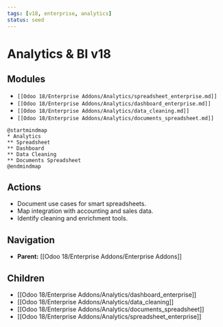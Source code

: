 ```yaml
---
tags: [v18, enterprise, analytics]
status: seed
---
```

# Analytics & BI v18

## Modules
- `[[Odoo 18/Enterprise Addons/Analytics/spreadsheet_enterprise.md]]`
- `[[Odoo 18/Enterprise Addons/Analytics/dashboard_enterprise.md]]`
- `[[Odoo 18/Enterprise Addons/Analytics/data_cleaning.md]]`
- `[[Odoo 18/Enterprise Addons/Analytics/documents_spreadsheet.md]]`

```plantuml
@startmindmap
* Analytics
** Spreadsheet
** Dashboard
** Data Cleaning
** Documents Spreadsheet
@endmindmap
```

## Actions
- Document use cases for smart spreadsheets.
- Map integration with accounting and sales data.
- Identify cleaning and enrichment tools.





## Navigation
- **Parent:** [[Odoo 18/Enterprise Addons/Enterprise Addons]]
## Children
- [[Odoo 18/Enterprise Addons/Analytics/dashboard_enterprise]]
- [[Odoo 18/Enterprise Addons/Analytics/data_cleaning]]
- [[Odoo 18/Enterprise Addons/Analytics/documents_spreadsheet]]
- [[Odoo 18/Enterprise Addons/Analytics/spreadsheet_enterprise]]
